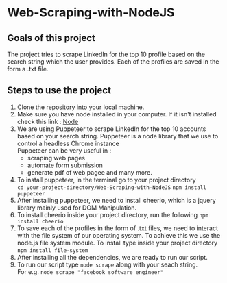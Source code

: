 # Web-Scraping-with-NodeJS
## Goals of this project
  The project tries to scrape LinkedIn for the top 10 profile based on the search string which the user provides. Each of the profiles are saved in the form a .txt file.  
## Steps to use the project
1. Clone the repository into your local machine.
2. Make sure you have node installed in your computer. If it isn't installed check this link :
   [Node](https://nodejs.org/en/)
3. We are using Puppeteer to scrape LinkedIn for the top 10 accounts based on your search string. Puppeteer is a node library that we use to control a headless Chrome instance<br/> 
  Puppeteer can be very useful in :
    * scraping web pages
    * automate form submission
    * generate pdf of web pagee and many more.
4. To install puppeteer, in the terminal go to your project directory<br/> 
    `cd your-project-directory/Web-Scraping-with-NodeJS`
    `npm install puppeteer`
5. After installing puppeteer, we need to install cheerio, which is a jquery library mainly used for DOM Manipulation.
6. To install cheerio inside your project directory, run the following
    `npm install cheerio`
7. To save each of the profiles in the form of .txt files, we need to interact with the file system of our operating system. To achieve this we use the node.js file system module. To install type inside your project directory
    `npm install file-system`
7. After installing all the dependencies, we are ready to run our script.
8. To run our script type `node scrape` along with your seach string. <br/>
   For e.g. `node scrape "facebook software engineer"`
